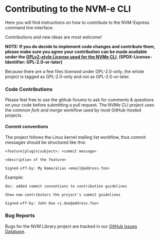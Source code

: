 # Contributing to the NVM-e CLI

Here you will find instructions on how to contribute to the NVM-Express command
line interface.

Contributions and new ideas are most welcome!

**NOTE: If you do decide to implement code changes and contribute them,
please make sure you agree your contribution can be made available
under the [GPLv2-style License used for the NVMe CLI](https://github.com/linux-nvme/nvme-cli/blob/master/LICENSE).
(SPDX-License-Identifier: GPL-2.0-or-later)**

Because there are a few files licensed under GPL-2.0-only, the whole
project is tagged as GPL-2.0-only and not as GPL-2.0-or-later.

### Code Contributions

Please feel free to use the github forums to ask for comments & questions on
your code before submitting a pull request.  The NVMe CLI project uses the
common *fork and merge* workflow used by most GitHub-hosted projects.

#### Commit conventions

The project follows the Linux kernel mailing list workflow,
thus commit messages should be structured like this:
```
<feature|plugin|subject>: <commit message>

<description of the feature>

Signed-off-by: My Name/alias <email@address.foo>
```

Example:

```
doc: added commit conventions to contribution guidelines

Show new contributors the project's commit guidelines

Signed-off-by: John Doe <j.doe@address.foo>
```

### Bug Reports

Bugs for the NVM Library project are tracked in our [GitHub Issues Database](https://github.com/linux-nvme/nvme-cli/issues).
